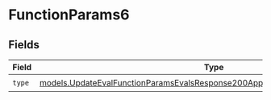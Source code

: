 # FunctionParams6


## Fields

| Field                                                                                                                                                                  | Type                                                                                                                                                                   | Required                                                                                                                                                               | Description                                                                                                                                                            |
| ---------------------------------------------------------------------------------------------------------------------------------------------------------------------- | ---------------------------------------------------------------------------------------------------------------------------------------------------------------------- | ---------------------------------------------------------------------------------------------------------------------------------------------------------------------- | ---------------------------------------------------------------------------------------------------------------------------------------------------------------------- |
| `type`                                                                                                                                                                 | [models.UpdateEvalFunctionParamsEvalsResponse200ApplicationJSONResponseBodyType](../models/updateevalfunctionparamsevalsresponse200applicationjsonresponsebodytype.md) | :heavy_check_mark:                                                                                                                                                     | N/A                                                                                                                                                                    |